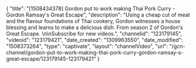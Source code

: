 {
    "title": "[1508434378] Gordon put to work making Thai Pork Curry - Gordon Ramsay's Great Escape",
    "description": "Using a cheap cut of meat and the flavour foundations of Thai cookery, Gordon witnesses a house blessing and learns to make a delicious dish. From season 2 of Gordon's Great Escape. \n\nSubscribe for new videos.",
    "channelid": "123179145",
    "videoid": "123179421",
    "date_created": "1309963550",
    "date_modified": "1508373264",
    "type": "captivate",
    "layout": "channelVideo",
    "url": "\/gcn-channel\/gordon-put-to-work-making-thai-pork-curry-gordon-ramsay-s-great-escape\/123179145-123179421"
}